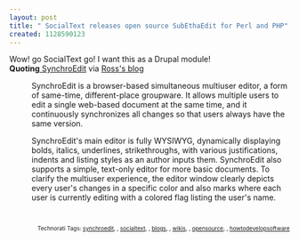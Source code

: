 ```yaml
---
layout: post
title: " SocialText releases open source SubEthaEdit for Perl and PHP"
created: 1128590123
---
```

Wow! go SocialText go! I want this as a Drupal module!<br /><span style="font-weight: bold;">Quoting</span><a href="http://synchroedit.com/"> SynchroEdit</a> via <a href="http://ross.typepad.com/blog/2005/10/synchroedit_the.html">Ross's blog</a><br /><div style="margin-left: 40px;">SynchroEdit is a browser-based simultaneous multiuser editor, a form of same-time, different-place groupware. It allows multiple users to edit a single web-based document at the same time, and it continuously synchronizes all changes so that users always have the same version.

SynchroEdit's main editor is fully WYSIWYG, dynamically displaying bolds, italics, underlines, strikethroughs, with various justifications, indents and listing styles as an author inputs them. SynchroEdit also supports a simple, text-only editor for more basic documents. To clarify the multiuser experience, the editor window clearly depicts every user's changes in a specific color and also marks where each user is currently editing with a colored flag listing the user's name.</div><p class="citation"><cite cite="http://synchroedit.com/"></cite></p><br /><!-- technorati tags begin --><p style="font-size:10px;text-align:right;">Technorati Tags: <a href="http://technorati.com/tag/synchroedit" rel="tag">synchroedit</a>, <a href="http://technorati.com/tag/" rel="tag"></a>, <a href="http://technorati.com/tag/ socialtext" rel="tag"> socialtext</a>, <a href="http://technorati.com/tag/" rel="tag"></a>, <a href="http://technorati.com/tag/ blogs" rel="tag"> blogs</a>, <a href="http://technorati.com/tag/" rel="tag"></a>, <a href="http://technorati.com/tag/ wikis" rel="tag"> wikis</a>, <a href="http://technorati.com/tag/" rel="tag"></a>, <a href="http://technorati.com/tag/ opensource" rel="tag"> opensource</a>, <a href="http://technorati.com/tag/" rel="tag"></a>, <a href="http://technorati.com/tag/ howtodevelopsoftware" rel="tag"> howtodevelopsoftware</a></p><!-- technorati tags end -->

